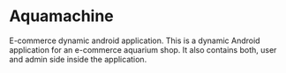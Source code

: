# Aquamachine
E-commerce dynamic android application.
This is a dynamic Android application for an e-commerce aquarium shop. It also contains both, user and admin side inside the application. 
